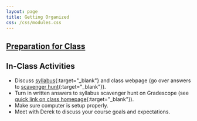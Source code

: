 ```yaml
---
layout: page
title: Getting Organized
css: /css/modules.css
---
```


## [Preparation for Class](PREP/GetOrganized)

## In-Class Activities

* Discuss [syllabus](../resources/Syllabus_Current.html){:target="_blank"} and class webpage (go over answers to [scavenger hunt](PREP/GetOrganized_Hunt){:target="_blank"}).
* Turn in written answers to syllabus scavenger hunt on Gradescope (see [quick link on class homepage](../){:target="_blank"}).
* Make sure computer is setup properly.
* Meet with Derek to discuss your course goals and expectations.
